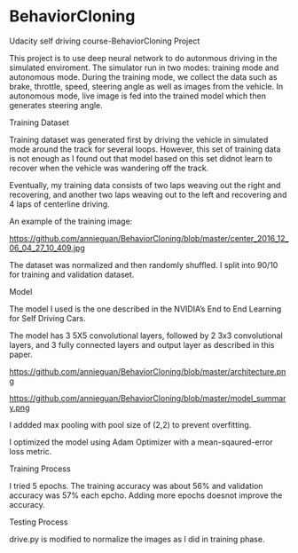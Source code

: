 # BehaviorCloning

Udacity self driving course-BehaviorCloning Project

This project is to use deep neural network to do autonmous driving in the simulated enviroment. The simulator run in two modes:  training mode and autonomous mode. During the training mode, we collect the data such as brake, throttle, speed, steering angle as well as images from the vehicle.  In autonomous mode, live image is fed into the trained model which then generates steering angle.

Training Dataset 

Training dataset was generated first by driving the vehicle in simulated mode around the track for several loops.  However, this set of training data is not enough as I found out that model based on this set didnot learn to recover when the vehicle was wandering off the track.  

Eventually, my training data consists of two laps weaving out the right and recovering, and another two laps weaving out to the left and recovering and 4 laps of centerline driving.

An example of the training image:

https://github.com/annieguan/BehaviorCloning/blob/master/center_2016_12_06_04_27_10_409.jpg

The dataset was normalized and then randomly shuffled.  I split into 90/10 for training and validation dataset. 

Model

The model I used is the one described in the NVIDIA’s End to End Learning for Self Driving Cars.  

The model has 3 5X5 convolutional layers, followed by 2 3x3 convolutional layers, and 3 fully connected layers and output layer as described in this paper.

https://github.com/annieguan/BehaviorCloning/blob/master/architecture.png

https://github.com/annieguan/BehaviorCloning/blob/master/model_summary.png


I addded max pooling with pool size of (2,2) to prevent overfitting. 

I optimized the model using Adam Optimizer with a mean-sqaured-error loss metric.

Training Process

I tried 5 epochs.  The training accuracy was about 56% and validation accuracy was 57% each epcho.  Adding more epochs doesnot improve the accuracy.

Testing Process

drive.py is modified to normalize the images as I did in training phase.
